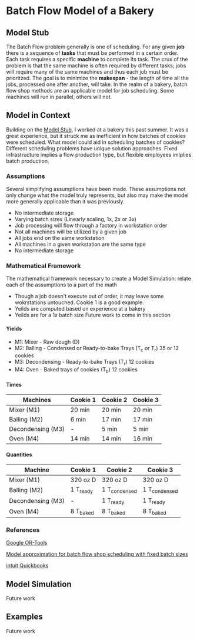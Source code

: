 # Batch Flow Model of a Bakery

## Model Stub
The Batch Flow problem generally is one of scheduling. For any given **job** there is a sequence of **tasks** that must be performed in a certain order. Each task requires a specific **machine** to complete its task. The crux of the problem is that the same machine is often required by different tasks; jobs will require many of the same machines and thus each job must be prioritzed. The goal is to minimize the **makespan** - the length of time all the jobs, processed one after another, will take. In the realm of a bakery, batch flow shop methods are an applicable model for job scheduling. Some machines will run in parallel, others will not. 

## Model in Context
Building on the [Model Stub](#Model-Stub), I worked at a bakery this past summer. It was a great experience, but it struck me as inefficient in how batches of cookies were scheduled. What model could aid in scheduling batches of cookies? Different scheduling problems have unique solution approaches. Fixed infrastructure implies a flow production type, but flexible employees imlplies batch production.


### Assumptions
Several simplifying assumptions have been made. These assumptions not only change what the model truly represents, but also may make the model more generally 
applicable than it was previously.
- No intermediate storage
- Varying batch sizes (Linearly scaling, 1x, 2x or 3x)
- Job processing will flow through a factory in workstation order
- Not all machines will be utilized by a given job
- All jobs end on the same workstation
- All machines in a given workstation are the same type
- No intermediate storage

### Mathematical Framework
The mathematical framework necessary to create a Model Simulation: relate each of the assumptions to a part of the math
- Though a job doesn't execute out of order, it may leave some wokrstations untouched. Cookie 1 is a good example.
- Yeilds are computed based on experience at a bakery
- Yeilds are for a 1x batch size
Future work to come in this section

#### Yields
- M1: Mixer - Raw dough (D)
- M2: Balling - Condensed or Ready-to-bake Trays (T<sub>c</sub> or T<sub>r</sub>) 35 or 12 cookies
- M3: Decondensing - Ready-to-bake Trays (T<sub>r</sub>) 12 cookies
- M4: Oven - Baked trays of cookies (T<sub>b</sub>) 12 cookies

#### Times
| Machines |Cookie 1|Cookie 2|Cookie 3|
| -------- | ------ | ------ | ------ |
| Mixer (M1)        | 20 min | 20 min | 20 min |
| Balling (M2)      | 6 min  | 17 min | 17 min |
| Decondensing (M3) |    -   | 5 min  | 5 min  |
| Oven (M4)         | 14 min | 14 min | 16 min |

#### Quantities
| Machine |Cookie 1|Cookie 2|Cookie 3|
| ------- | ------ | ------ | ------ |
| Mixer (M1)        | 320 oz D| 320 oz D| 320 oz D|
| Balling (M2)      | 1 T<sub>ready</sub> | 1 T<sub>condensed</sub> | 1 T<sub>condensed</sub> |
| Decondensing (M3) |        -            | 1 T<sub>ready</sub> | 1 T<sub>ready</sub> |
| Oven (M4)         | 8 T<sub>baked</sub> | 8 T<sub>baked</sub> | 8 T<sub>baked</sub> |

### References
[Google OR-Tools](https://developers.google.com/optimization/scheduling/job_shop)

[Model approximation for batch flow shop scheduling with fixed batch sizes](https://idealabs.byu.edu/publications/2013BatchFlowAproximation.pdf)

[intuit Quickbooks](https://quickbooks.intuit.com/r/growing-complex-businesses/batch-flow-continuous-and-custom-production-in-manufacturing/)

## Model Simulation
Future work

## Examples
Future work

